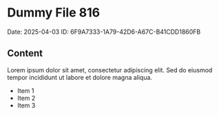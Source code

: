 # Dummy File 816

Date: 2025-04-03
ID: 6F9A7333-1A79-42D6-A67C-B41CDD1860FB

## Content

Lorem ipsum dolor sit amet, consectetur adipiscing elit.
Sed do eiusmod tempor incididunt ut labore et dolore magna aliqua.

* Item 1
* Item 2
* Item 3

